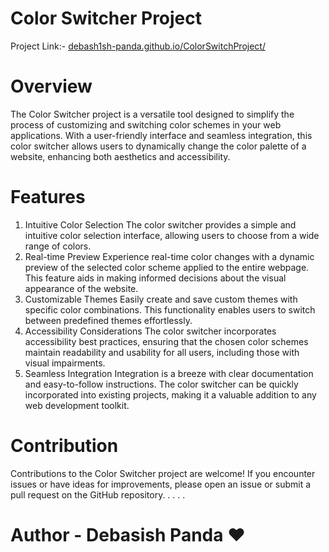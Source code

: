 # Color Switcher Project
Project Link:- [debash1sh-panda.github.io/ColorSwitchProject/](url)

# Overview
The Color Switcher project is a versatile tool designed to simplify the process of customizing and switching color schemes in your web applications.
With a user-friendly interface and seamless integration, this color switcher allows users to dynamically change the color palette of a website, enhancing both aesthetics and accessibility.

# Features
1. Intuitive Color Selection
The color switcher provides a simple and intuitive color selection interface, allowing users to choose from a wide range of colors.
2. Real-time Preview
Experience real-time color changes with a dynamic preview of the selected color scheme applied to the entire webpage. This feature aids in making informed decisions about the visual appearance of the website.
3. Customizable Themes
Easily create and save custom themes with specific color combinations. This functionality enables users to switch between predefined themes effortlessly.
4. Accessibility Considerations
The color switcher incorporates accessibility best practices, ensuring that the chosen color schemes maintain readability and usability for all users, including those with visual impairments.
5. Seamless Integration
Integration is a breeze with clear documentation and easy-to-follow instructions. The color switcher can be quickly incorporated into existing projects, making it a valuable addition to any web development toolkit.

# Contribution
Contributions to the Color Switcher project are welcome! If you encounter issues or have ideas for improvements, please open an issue or submit a pull request on the GitHub repository.
.
.
.
.
# Author - Debasish Panda ❤

